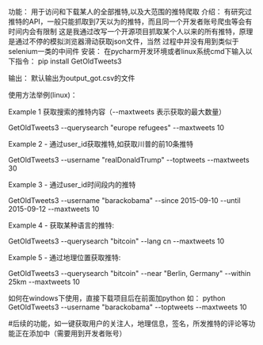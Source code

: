 功能：
用于访问和下载某人的全部推特,以及大范围的推特爬取
介绍：
有研究过推特的API，一般只能抓取到7天以为的推特，而且同一个开发者账号爬虫等会有时间内会有限制
这是我通过改写一个开源项目抓取某个人以来的所有推特，原理是通过不停的模拟浏览器滑动获取json文件，当然
过程中并没有用到类似于selenium一类的中间件
安装：
在pycharm开发环境或者linux系统cmd下输入以下指令：
pip install GetOldTweets3

输出：
默认输出为output_got.csv的文件


使用方法举例(linux)：

Example 1 获取搜索的推特内容（--maxtweets 表示获取的最大数量）

GetOldTweets3 --querysearch "europe refugees" --maxtweets 10

Example 2 - 通过user_id获取推特,如获取川普的前10条推特

GetOldTweets3 --username "realDonaldTrump" --toptweets --maxtweets 30

Example 3 - 通过user_id时间段内的推特

GetOldTweets3 --username "barackobama" --since 2015-09-10 --until 2015-09-12 --maxtweets 10

Example 4 - 获取某种语言的推特:

GetOldTweets3 --querysearch "bitcoin" --lang cn --maxtweets 10


Example 5 - 通过地理位置获取推特:

GetOldTweets3 --querysearch "bitcoin" --near "Berlin, Germany" --within 25km --maxtweets 10


如何在windows下使用，直接下载项目后在前面加python
如：
python GetOldTweets3 --username "barackobama" --toptweets --maxtweets 10

#后续的功能，如一键获取用户的关注人，地理信息，签名，所发推特的评论等功能正在添加中（需要用到开发者账号）